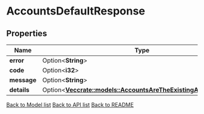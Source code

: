# AccountsDefaultResponse

## Properties

| Name        | Type                                                                                                               | Description | Notes      |
| ----------- | ------------------------------------------------------------------------------------------------------------------ | ----------- | ---------- |
| **error**   | Option<**String**>                                                                                                 |             | [optional] |
| **code**    | Option<**i32**>                                                                                                    |             | [optional] |
| **message** | Option<**String**>                                                                                                 |             | [optional] |
| **details** | Option<[**Vec<crate::models::AccountsAreTheExistingAccountsInner>**](accounts_are_the_existing_accounts_inner.md)> |             | [optional] |

[Back to Model list](../README.md#documentation-for-models) [Back to API list](../README.md#documentation-for-api-endpoints) [Back to README](../README.md)

